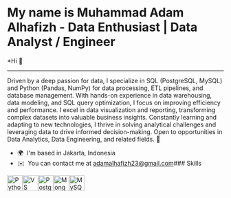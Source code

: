 My name is Muhammad Adam Alhafizh - Data Enthusiast | Data Analyst / Engineer
=======================================
*Hi 👋

-----------------------------------------

Driven by a deep passion for data, I specialize in SQL (PostgreSQL, MySQL) and Python (Pandas, NumPy) for data processing, ETL pipelines, and database management. With hands-on experience in data warehousing, data modeling, and SQL query optimization, I focus on improving efficiency and performance. I excel in data visualization and reporting, transforming complex datasets into valuable business insights. Constantly learning and adapting to new technologies, I thrive in solving analytical challenges and leveraging data to drive informed decision-making. Open to opportunities in Data Analytics, Data Engineering, and related fields. 🚀

*   🌍  I'm based in Jakarta, Indonesia
*   ✉️  You can contact me at [adamalhafizh23@gmail.com](mailto:adamalhafizh23@gmail.com)### Skills 
<p align="left">
<a href="https://www.python.org/" target="_blank" rel="noreferrer"><img src="https://raw.githubusercontent.com/danielcranney/readme-generator/main/public/icons/skills/python-colored.svg" width="36" height="36" alt="Python" /></a><a href="https://code.visualstudio.com/" target="_blank" rel="noreferrer"><img src="https://raw.githubusercontent.com/danielcranney/readme-generator/main/public/icons/skills/visualstudiocode.svg" width="36" height="36" alt="VS Code" /></a><a href="https://www.postgresql.org/" target="_blank" rel="noreferrer"><img src="https://raw.githubusercontent.com/danielcranney/readme-generator/main/public/icons/skills/postgresql-colored.svg" width="36" height="36" alt="PostgreSQL" /></a><a href="https://www.mongodb.com/" target="_blank" rel="noreferrer"><img src="https://raw.githubusercontent.com/danielcranney/readme-generator/main/public/icons/skills/mongodb-colored.svg" width="36" height="36" alt="MongoDB" /></a><a href="https://www.mysql.com/" target="_blank" rel="noreferrer"><img src="https://raw.githubusercontent.com/danielcranney/readme-generator/main/public/icons/skills/mysql-colored.svg" width="36" height="36" alt="MySQL" /></a>
                    </p>
                    

<!--
**adammalhafizh/adammalhafizh** is a ✨ _special_ ✨ repository because its `README.md` (this file) appears on your GitHub profile.

Here are some ideas to get you started:

- 🔭 I’m currently working on ...
- 🌱 I’m currently learning ...
- 👯 I’m looking to collaborate on ...
- 🤔 I’m looking for help with ...
- 💬 Ask me about ...
- 📫 How to reach me: ...
- 😄 Pronouns: ...
- ⚡ Fun fact: ...
-->
